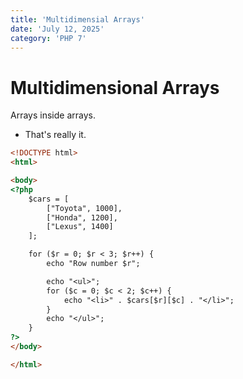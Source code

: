 ```yaml
---
title: 'Multidimensial Arrays'
date: 'July 12, 2025'
category: 'PHP 7'
---
```


# Multidimensional Arrays

Arrays inside arrays.
- That's really it.

```html
<!DOCTYPE html>
<html>

<body>
<?php
    $cars = [
        ["Toyota", 1000],
        ["Honda", 1200],
        ["Lexus", 1400]
    ];

    for ($r = 0; $r < 3; $r++) {
        echo "Row number $r";

        echo "<ul>";
        for ($c = 0; $c < 2; $c++) {
            echo "<li>" . $cars[$r][$c] . "</li>";
        }
        echo "</ul>";
    }
?>
</body>

</html>
```